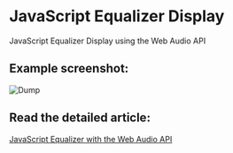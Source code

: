 # JavaScript Equalizer Display

JavaScript Equalizer Display using the Web Audio API

## Example screenshot:

![Dump](https://github.com/orangeable/javascript-equalizer/blob/master/example.gif?raw=true)

## Read the detailed article:

[JavaScript Equalizer with the Web Audio API](https://orangeable.com/javascript/equalizer-web-audio-api)
